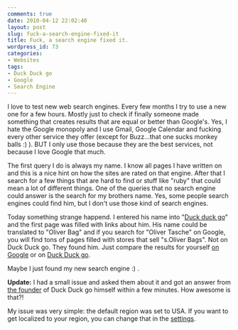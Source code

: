 ```yaml
---
comments: true
date: 2010-04-12 22:02:40
layout: post
slug: fuck-a-search-engine-fixed-it
title: Fuck, a search engine fixed it.
wordpress_id: 73
categories:
- Websites
tags:
- Duck Duck go
- Google
- Search Engine
---
```


I love to test new web search engines. Every few months I try to use a new one for a few hours. Mostly just to check if finally someone made something that creates results that are equal or better than Google's. Yes, I hate the Google monopoly and I use Gmail, Google Calendar and fucking every other service they offer (except for Buzz...that one sucks monkey balls :) ). BUT I only use  those because they are the best services, not because I love Google that much.

The first query I do is always my name. I know all pages I have written on and this is a nice hint on how the sites are rated on that engine. After that I search for a few things that are hard to find or stuff like "ruby" that could mean a lot of different things. One of the queries that no search engine could answer is the search for my brothers name. Yes, some people search engines could find him, but I don't use those kind of search engines.

Today something strange happend. I entered his name into "[Duck duck go](http://duckduckgo.com)" and the first page was filled with links about him. His name could be translated to "Oliver Bag" and if you search for "Oliver Tasche" on Google, you will find tons of pages filled with stores that sell "s.Oliver Bags".  Not on Duck Duck go. They found him. Just compare the results for yourself [on Google](http://www.google.com/search?&q=oliver+tasche) or on [Duck Duck go](http://duckduckgo.com/?q=oliver+tasche).

Maybe I just found my new search engine :) .

**Update:** 
I had a small issue and asked them about it and got an answer from [the founder](http://www.gabrielweinberg.com/) of Duck Duck go himself within a few minutes. How awesome is that?!

My issue was very simple: the default region was set to USA. If you want to get localized to your region, you can change that in the [settings](http://duckduckgo.com/settings.html).
